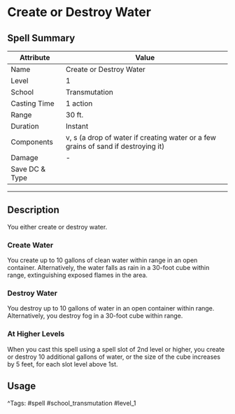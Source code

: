 # Create or Destroy Water

## Spell Summary

| Attribute        | Value                  |
|------------------|------------------------|
| Name             | Create or Destroy Water                 |
| Level            | 1                |
| School           | Transmutation          |
| Casting Time     | 1 action              |
| Range            | 30 ft.            |
| Duration         | Instant             |
| Components       | v, s (a drop of water if creating water or a few grains of sand if destroying it)             |
| Damage           | -               |
| Save DC & Type   |              |

---

## Description

You either create or destroy water.

### Create Water

You create up to 10 gallons of clean water within range in an open container. Alternatively, the water falls as rain in a 30-foot cube within range, extinguishing exposed flames in the area.

### Destroy Water

You destroy up to 10 gallons of water in an open container within range. Alternatively, you destroy fog in a 30-foot cube within range.

### At Higher Levels
When you cast this spell using a spell slot of 2nd level or higher, you create or destroy 10 additional gallons of water, or the size of the cube increases by 5 feet, for each slot level above 1st.

## Usage


^Tags: #spell #school_transmutation #level_1